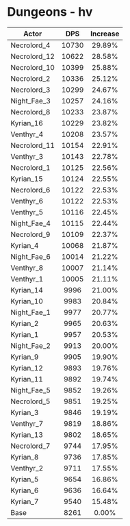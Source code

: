 # Dungeons - hv
| Actor | DPS | Increase |
|---|:---:|:---:|
|Necrolord_4|10730|29.89%|
|Necrolord_12|10622|28.58%|
|Necrolord_10|10399|25.88%|
|Necrolord_2|10336|25.12%|
|Necrolord_3|10299|24.67%|
|Night_Fae_3|10257|24.16%|
|Necrolord_8|10233|23.87%|
|Kyrian_16|10229|23.82%|
|Venthyr_4|10208|23.57%|
|Necrolord_11|10154|22.91%|
|Venthyr_3|10143|22.78%|
|Necrolord_1|10125|22.56%|
|Kyrian_15|10124|22.55%|
|Necrolord_6|10122|22.53%|
|Venthyr_6|10122|22.53%|
|Venthyr_5|10116|22.45%|
|Night_Fae_4|10115|22.44%|
|Necrolord_9|10109|22.37%|
|Kyrian_4|10068|21.87%|
|Night_Fae_6|10014|21.22%|
|Venthyr_8|10007|21.14%|
|Venthyr_1|10005|21.11%|
|Kyrian_14|9996|21.00%|
|Kyrian_10|9983|20.84%|
|Night_Fae_1|9977|20.77%|
|Kyrian_2|9965|20.63%|
|Kyrian_1|9957|20.53%|
|Night_Fae_2|9913|20.00%|
|Kyrian_9|9905|19.90%|
|Kyrian_12|9893|19.76%|
|Kyrian_11|9892|19.74%|
|Night_Fae_5|9852|19.26%|
|Necrolord_5|9851|19.25%|
|Kyrian_3|9846|19.19%|
|Venthyr_7|9819|18.86%|
|Kyrian_13|9802|18.65%|
|Necrolord_7|9744|17.95%|
|Kyrian_8|9736|17.85%|
|Venthyr_2|9711|17.55%|
|Kyrian_5|9654|16.86%|
|Kyrian_6|9636|16.64%|
|Kyrian_7|9540|15.48%|
|Base|8261|0.00%|
